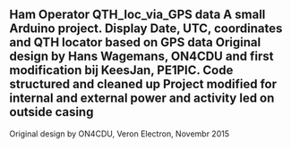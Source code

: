 
Ham Operator QTH_loc_via_GPS data
A small Arduino project. Display Date, UTC, coordinates and QTH locator based on GPS data
Original design by Hans Wagemans, ON4CDU and first modification bij KeesJan, PE1PIC.
Code structured and cleaned up
Project modified for internal and external power and activity led on outside casing 
---
Original design by ON4CDU, Veron Electron, Novembr 2015
